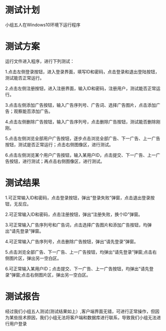 # 测试计划

小组五人在Windows10环境下运行程序

# 测试方案

运行文件进入程序，进行下列测试：

1.点击左侧登录按钮，进入登录界面，填写ID和密码，点击登录和退出登陆按钮，测试能否正常运行。

2.点击左侧注册按钮，进入注册界面，输入ID和密码，注册用户，测试能否正常运行。

3.点击左侧添加广告按钮，输入广告序列号、广告词、选择广告图片，点击添加广告；观察能否添加广告。

4.点击左侧删除广告按钮，输入广告序列号，点击删除广告按钮，测试能否删除刚刚。

5.点击左侧浏览全部用户广告按钮，逐步点击浏览全部广告、下一广告、上一广告按钮，测试是否正常运行；点击右侧图像区，进行测试。

6.点击左侧浏览某个用户广告按钮，输入某用户ID，点击提交、下一广告、上一广告按钮，进行测试；再点击右侧图像区，进行测试。

# 测试结果

1.可正常输入ID和密码，点击登录按钮，弹出“登录失败”弹窗，点击退出登录按钮，无反应。

2.可正常输入ID和密码，点击注册按钮，弹出“注册失败，换个ID”弹窗。

3.可正常输入广告序列号和广告词，点击选择广告图片和添加广告按钮，均弹出“请先登录”弹窗。

4.可正常输入广告序列号，点击删除广告按钮，弹出“请先登录”弹窗。

5.点击浏览全部广告、下一广告、上一广告按钮，均弹出“请先登录”弹窗;点击右侧图片区，弹出另一空白区。

6.可正常输入某用户ID；点击提交、下一广告、上一广告按钮，均弹出“请先登录”弹窗;点击右侧图片区，弹出另一空白区。

# 测试报告

经过我们小组五人测试(测试结果如上）,客户端界面无错，可进行正常操作，但因为某些技术原因，我们小组无法将客户端和数据库进行联系，导致我们小组无法进行用户登录

